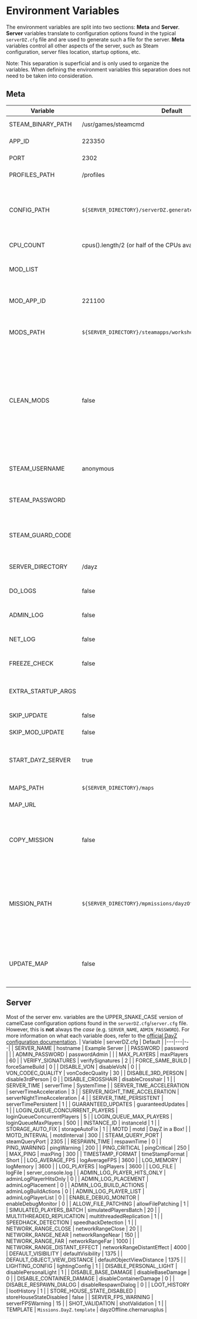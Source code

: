 # Environment Variables
The environment variables are split into two sections: **Meta** and **Server**. **Server** variables translate to configuration options found in the typical `serverDZ.cfg` file and are used to generate such a file for the server. **Meta** variables control all other aspects of the server, such as Steam configuration, server files location, startup options, etc.

Note: This separation is superficial and is only used to organize the variables. When defining the environment variables this separation does not need to be taken into consideration.
## Meta

| Variable | Default | Description |
|---|---|---|
| STEAM_BINARY_PATH | /usr/games/steamcmd | Path to the steamcmd binary |
| APP_ID | 223350 | The Steam App ID for DayZ Server |
| PORT | 2302 | The (game) port the server will run on |
| PROFILES_PATH | /profiles | The path to the profiles directory |
| CONFIG_PATH | `${SERVER_DIRECTORY}/serverDZ.generated.cfg` | The path to the server configuration file. Changing this will result in all **Server** environment variables being ignored. |
| CPU_COUNT | cpus().length/2 (or half of the CPUs available) | The number of cores the server will use |
| MOD_LIST | | A comma separated list of mod IDs to download and enable on the server |
| MOD_APP_ID | 221100 | The Steam App ID the workshop items (AKA: the mods) are associated with |
| MODS_PATH | `${SERVER_DIRECTORY}/steamapps/workshop/content/${MOD_APP_ID}` | The path to where the downloaded workshop items can be found |
| CLEAN_MODS | false | Uninstalls and deletes all mods not found in MOD_LIST. (Uninstallation is limited to reversing any actions performed by the server to install the mods, any other configuration (whether applied manually or by the mod itself) will remain) |
| STEAM_USERNAME | anonymous | The username for the Steam account to use for downloading the server and mods |
| STEAM_PASSWORD | | The password for the Steam account to use for downloading the server and mods |
| STEAM_GUARD_CODE | | The Steam Guard code for the Steam account to use for downloading the server and mods |
| SERVER_DIRECTORY | /dayz | The directory to install the server and mods into |
| DO_LOGS | false | adds -dologs to the server start command |
| ADMIN_LOG | false | adds -adminlog to the server start command |
| NET_LOG | false | adds -netlog to the server start command |
| FREEZE_CHECK | false | adds -freezecheck to the server start command |
| EXTRA_STARTUP_ARGS | | Any additional arguments to pass to the server start command |
| SKIP_UPDATE | false | Skips the server update process |
| SKIP_MOD_UPDATE | false | Skips the mod update process |
| START_DAYZ_SERVER | true | Starts DayZServer. Set to false if you, for example, only want to update the server and mods. |
| MAPS_PATH | `${SERVER_DIRECTORY}/maps` | The path to download maps to. |
| MAP_URL | | The URL to download the map from. |
| COPY_MISSION | false | When set to true, will copy the mission directory (specified by MISSION_PATH) to the `mpmissions` directory, instead of symlinking it. |
| MISSION_PATH | `${SERVER_DIRECTORY}/mpmissions/dayzOffline.chernarusplus` | The path to the mission directory to symlink into `mpmissions`. For custom maps this would usually be `/dayz/maps/<mission>` and would not be a directory within the `mpmissions` directory. |
| UPDATE_MAP | false | When set to true, will overwrite any existing map when the server starts. Warning: this may cause data loss. |

## Server
Most of the server env. variables are the UPPER_SNAKE_CASE version of camelCase configuration options found in the `serverDZ.cfg`/`server.cfg` file. However, this is **not** always the _case_ (e.g. `SERVER_NAME`, `ADMIN_PASSWORD`). For more information on what each variable does, refer to the [official DayZ configuration documentation](https://community.bistudio.com/wiki/DayZ:Server_Configuration#Configuration).
| Variable | serverDZ.cfg | Default |
|---|---|---|
| SERVER_NAME | hostname | Example Server |
| PASSWORD | password | |
| ADMIN_PASSWORD | passwordAdmin | |
| MAX_PLAYERS | maxPlayers | 60 |
| VERIFY_SIGNATURES | verifySignatures | 2 |
| FORCE_SAME_BUILD | forceSameBuild | 0 |
| DISABLE_VON | disableVoN | 0 |
| VON_CODEC_QUALITY | vonCodecQuality | 30 |
| DISABLE_3RD_PERSON | disable3rdPerson | 0 |
| DISABLE_CROSSHAIR | disableCrosshair | 1 |
| SERVER_TIME | serverTime | SystemTime |
| SERVER_TIME_ACCELERATION | serverTimeAcceleration | 3 |
| SERVER_NIGHT_TIME_ACCELERATION | serverNightTimeAcceleration | 4 |
| SERVER_TIME_PERSISTENT | serverTimePersistent | 1 |
| GUARANTEED_UPDATES | guaranteedUpdates | 1 |
| LOGIN_QUEUE_CONCURRENT_PLAYERS | loginQueueConcurrentPlayers | 5 |
| LOGIN_QUEUE_MAX_PLAYERS | loginQueueMaxPlayers | 500 |
| INSTANCE_ID | instanceId | 1 |
| STORAGE_AUTO_FIX | storageAutoFix | 1 |
| MOTD | motd | DayZ in a Box! |
| MOTD_INTERVAL | motdInterval | 300 |
| STEAM_QUERY_PORT | steamQueryPort | 2305 |
| RESPAWN_TIME | respawnTime | 0 |
| PING_WARNING | pingWarning | 200 |
| PING_CRITICAL | pingCritical | 250 |
| MAX_PING | maxPing | 300 |
| TIMESTAMP_FORMAT | timeStampFormat | Short |
| LOG_AVERAGE_FPS | logAverageFPS | 3600 |
| LOG_MEMORY | logMemory | 3600 |
| LOG_PLAYERS | logPlayers | 3600 |
| LOG_FILE | logFile | server_console.log |
| ADMIN_LOG_PLAYER_HITS_ONLY | adminLogPlayerHitsOnly | 0 |
| ADMIN_LOG_PLACEMENT | adminLogPlacement | 0 |
| ADMIN_LOG_BUILD_ACTIONS | adminLogBuildActions | 0 |
| ADMIN_LOG_PLAYER_LIST | adminLogPlayerList | 0 |
| ENABLE_DEBUG_MONITOR | enableDebugMonitor | 0 |
| ALLOW_FILE_PATCHING | allowFilePatching | 1 |
| SIMULATED_PLAYERS_BATCH | simulatedPlayersBatch | 20 |
| MULTITHREADED_REPLICATION | multithreadedReplication | 1 |
| SPEEDHACK_DETECTION | speedhackDetection | 1 |
| NETWORK_RANGE_CLOSE | networkRangeClose | 20 |
| NETWORK_RANGE_NEAR | networkRangeNear | 150 |
| NETWORK_RANGE_FAR | networkRangeFar | 1000 |
| NETWORK_RANGE_DISTANT_EFFECT | networkRangeDistantEffect | 4000 |
| DEFAULT_VISIBILITY | defaultVisibility | 1375 |
| DEFAULT_OBJECT_VIEW_DISTANCE | defaultObjectViewDistance | 1375 |
| LIGHTING_CONFIG | lightingConfig | 1 |
| DISABLE_PERSONAL_LIGHT | disablePersonalLight | 1 |
| DISABLE_BASE_DAMAGE | disableBaseDamage | 0 |
| DISABLE_CONTAINER_DAMAGE | disableContainerDamage | 0 |
| DISABLE_RESPAWN_DIALOG | disableRespawnDialog | 0 |
| LOOT_HISTORY | lootHistory | 1 |
| STORE_HOUSE_STATE_DISABLED | storeHouseStateDisabled | false |
| SERVER_FPS_WARNING | serverFPSWarning | 15 |
| SHOT_VALIDATION | shotValidation | 1 |
| TEMPLATE | `Missions.DayZ.template` | dayzOffline.chernarusplus |
